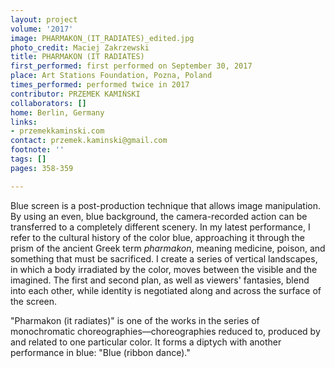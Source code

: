 ```yaml
---
layout: project
volume: '2017'
image: PHARMAKON_(IT_RADIATES)_edited.jpg
photo_credit: Maciej Zakrzewski
title: PHARMAKON (IT RADIATES)
first_performed: first performed on September 30, 2017
place: Art Stations Foundation, Pozna, Poland
times_performed: performed twice in 2017
contributor: PRZEMEK KAMIŃSKI
collaborators: []
home: Berlin, Germany
links:
- przemekkaminski.com
contact: przemek.kaminski@gmail.com
footnote: ''
tags: []
pages: 358-359

---
```


Blue screen is a post-production technique that allows image manipulation. By using an even, blue background, the camera-recorded action can be transferred to a completely different scenery. In my latest performance, I refer to the cultural history of the color blue, approaching it through the prism of the ancient Greek term _pharmakon_, meaning medicine, poison, and something that must be sacrificed. I create a series of vertical landscapes, in which a body irradiated by the color, moves between the visible and the imagined. The first and second plan, as well as viewers' fantasies, blend into each other, while identity is negotiated along and across the surface of the screen.

"Pharmakon (it radiates)" is one of the works in the series of monochromatic choreographies—choreographies reduced to, produced by and related to one particular color. It forms a diptych with another performance in blue: "Blue (ribbon dance)."
